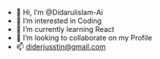- 👋 Hi, I’m @Didarulislam-Ai
- 👀 I’m interested in Coding
- 🌱 I’m currently learning React
- 💞️ I’m looking to collaborate on my Profile
- 📫 diderjusstin@gmail.com

<!---
Didarulislam-Ai/Didarulislam-Ai is a ✨ special ✨ repository because its `README.md` (this file) appears on your GitHub profile.
You can click the Preview link to take a look at your changes.
--->
